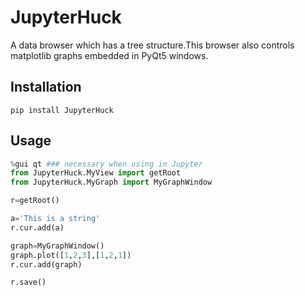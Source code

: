 # JupyterHuck

A data browser which has a tree structure.This browser also controls matplotlib graphs 
embedded in PyQt5 windows.

## Installation

	pip install JupyterHuck
	
## Usage

```python
%gui qt ### necessary when using in Jupyter
from JupyterHuck.MyView import getRoot
from JupyterHuck.MyGraph import MyGraphWindow

r=getRoot()

a='This is a string'
r.cur.add(a)

graph=MyGraphWindow()
graph.plot([1,2,3],[1,2,1])
r.cur.add(graph)

r.save()
```

![]()

